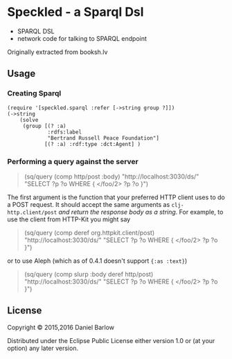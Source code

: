 # Speckled - a Sparql Dsl

* SPARQL DSL
* network code for talking to SPARQL endpoint

Originally extracted from booksh.lv

## Usage

### Creating Sparql 

    (require '[speckled.sparql :refer [->string group ?]])
    (->string
        (solve
         (group [(? :a)
                 :rdfs:label
                 "Bertrand Russell Peace Foundation"]
                [(? :a) :rdf:type :dct:Agent] )
 

### Performing a query against the server

> (sq/query (comp http/post :body) "http://localhost:3030/ds/"
            "SELECT  ?p ?o WHERE { </foo/2> ?p ?o }")

The first argument is the function that your preferred HTTP client
uses to do a POST request.  It should accept the same arguments as
`clj-http.client/post` _and return the response body as a string_.  For
example, to use the client from HTTP-Kit you might say

> (sq/query (comp deref org.httpkit.client/post)
            "http://localhost:3030/ds/"
            "SELECT  ?p ?o WHERE { </foo/2> ?p ?o }")

or to use Aleph (which as of 0.4.1 doesn't support `{:as :text}`)

> (sq/query (comp slurp :body deref http/post)
            "http://localhost:3030/ds/"
            "SELECT  ?p ?o WHERE { </foo/2> ?p ?o }")




## License

Copyright © 2015,2016 Daniel Barlow

Distributed under the Eclipse Public License either version 1.0 or (at
your option) any later version.
